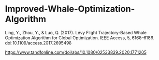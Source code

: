 # Improved-Whale-Optimization-Algorithm
Ling, Y., Zhou, Y., &amp; Luo, Q. (2017). Lévy Flight Trajectory-Based Whale Optimization Algorithm for Global Optimization. IEEE Access, 5, 6168–6186. doi:10.1109/access.2017.2695498 

https://www.tandfonline.com/doi/abs/10.1080/02533839.2020.1771205
